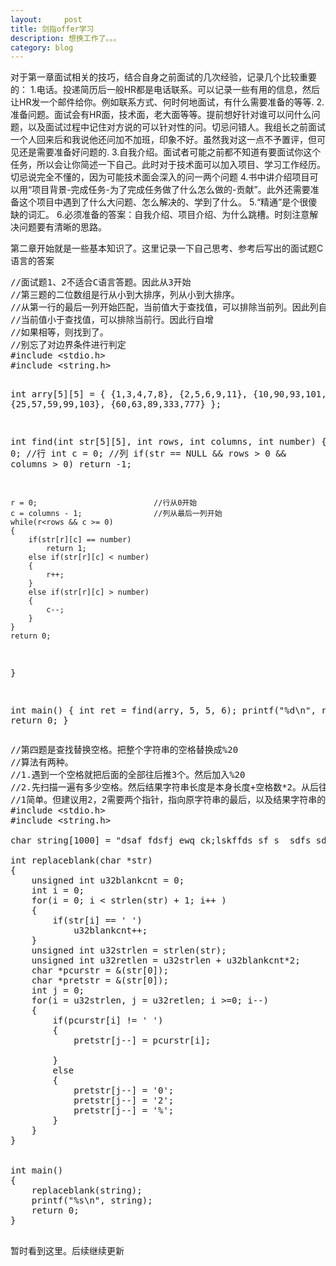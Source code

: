 ```yaml
---
layout:     post
title: 剑指offer学习
description: 想换工作了。。。
category: blog
---
```

<p>
  对于第一章面试相关的技巧，结合自身之前面试的几次经验，记录几个比较重要的：  
  1.电话。投递简历后一般HR都是电话联系。可以记录一些有用的信息，然后让HR发一个邮件给你。例如联系方式、何时何地面试，有什么需要准备的等等.  
  2.准备问题。面试会有HR面，技术面，老大面等等。提前想好针对谁可以问什么问题，以及面试过程中记住对方说的可以针对性的问。切忌问错人。我组长之前面试一个人回来后和我说他还问加不加班，印象不好。虽然我对这一点不予置评，但可见还是需要准备好问题的.  
  3.自我介绍。面试者可能之前都不知道有要面试你这个任务，所以会让你简述一下自己。此时对于技术面可以加入项目、学习工作经历。切忌说完全不懂的，因为可能技术面会深入的问一两个问题  
  4.书中讲介绍项目可以用“项目背景-完成任务-为了完成任务做了什么怎么做的-贡献”。此外还需要准备这个项目中遇到了什么大问题、怎么解决的、学到了什么。  
  5.“精通”是个很傻缺的词汇。
  6.必须准备的答案：自我介绍、项目介绍、为什么跳槽。时刻注意解决问题要有清晰的思路。  
  
</p>

<p>
  第二章开始就是一些基本知识了。这里记录一下自己思考、参考后写出的面试题C语言的答案
</p>
<pre>
//面试题1、2不适合C语言答题。因此从3开始
//第三题的二位数组是行从小到大排序，列从小到大排序。
//从第一行的最后一列开始匹配，当前值大于查找值，可以排除当前列。因此列自减
//当前值小于查找值，可以排除当前行。因此行自增
//如果相等，则找到了。
//别忘了对边界条件进行判定
#include &lt;stdio.h&gt;
#include &lt;string.h&gt;

int arry[5][5] =
{
    {1,3,4,7,8},
    {2,5,6,9,11},
    {10,90,93,101,231},
    {25,57,59,99,103},
    {60,63,89,333,777}
};


int find(int str[5][5], int rows, int columns, int number)
{
    int r = 0;                      //行
    int c = 0;                      //列
    if(str == NULL && rows > 0 && columns > 0)
        return -1;

    r = 0;                          //行从0开始
    c = columns - 1;                //列从最后一列开始
    while(r<rows && c >= 0)
    {
        if(str[r][c] == number)
            return 1;
        else if(str[r][c] < number)
        {
            r++;
        }
        else if(str[r][c] > number)
        {
            c--;
        }
    }
    return 0;
}

int main()
{
    int ret = find(arry, 5, 5, 6);
    printf("%d\n", ret);
    return 0;
}
</pre>


<pre>
//第四题是查找替换空格。把整个字符串的空格替换成%20
//算法有两种。
//1.遇到一个空格就把后面的全部往后推3个。然后加入%20
//2.先扫描一遍有多少空格。然后结果字符串长度是本身长度+空格数*2。从后往前，遇到空格就在最后加'0','2','%'.普通字符直接复制到最后
//1简单。但建议用2，2需要两个指针，指向原字符串的最后，以及结果字符串的最后。然后往前遍历
#include &lt;stdio.h&gt;
#include &lt;string.h&gt;

char string[1000] = "dsaf fdsfj ewq ck;lskffds sf s  sdfs sdf   fsdf   ";

int replaceblank(char *str)
{
    unsigned int u32blankcnt = 0;
    int i = 0;
    for(i = 0; i < strlen(str) + 1; i++ )
    {
        if(str[i] == ' ')
            u32blankcnt++;
    }
    unsigned int u32strlen = strlen(str);
    unsigned int u32retlen = u32strlen + u32blankcnt*2;
    char *pcurstr = &(str[0]);
    char *pretstr = &(str[0]);
    int j = 0;
    for(i = u32strlen, j = u32retlen; i >=0; i--)
    {
        if(pcurstr[i] != ' ')
        {
            pretstr[j--] = pcurstr[i];

        }
        else
        {
            pretstr[j--] = '0';
            pretstr[j--] = '2';
            pretstr[j--] = '%';
        }
    }
}


int main()
{
    replaceblank(string);
    printf("%s\n", string);
    return 0;
}

</pre>


<p>
  暂时看到这里。后续继续更新  
</p>
